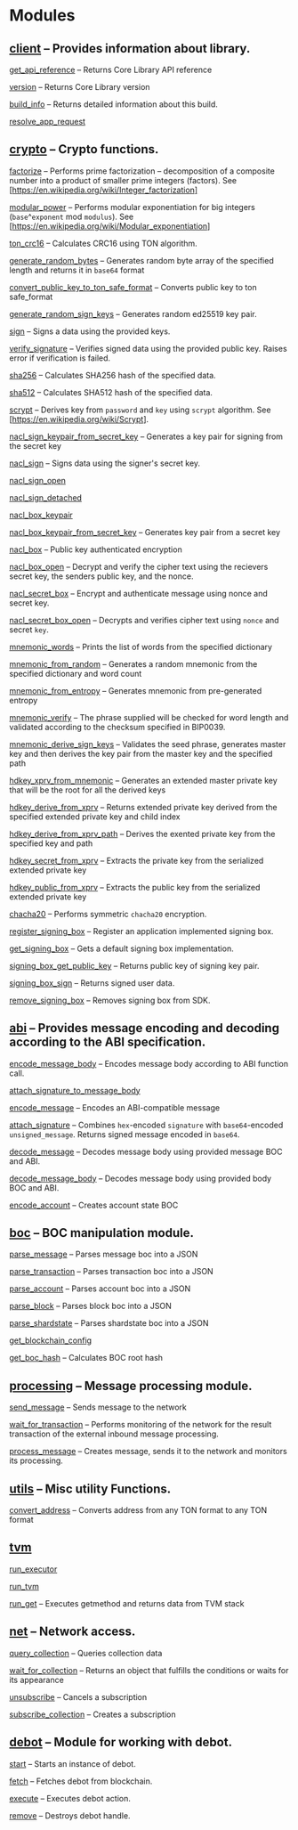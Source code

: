# Modules
## [client](mod_client.md) – Provides information about library.

[get_api_reference](mod_client.md#get_api_reference) – Returns Core Library API reference

[version](mod_client.md#version) – Returns Core Library version

[build_info](mod_client.md#build_info) – Returns detailed information about this build.

[resolve_app_request](mod_client.md#resolve_app_request)

## [crypto](mod_crypto.md) – Crypto functions.

[factorize](mod_crypto.md#factorize) – Performs prime factorization – decomposition of a composite number into a product of smaller prime integers (factors). See [https://en.wikipedia.org/wiki/Integer_factorization]

[modular_power](mod_crypto.md#modular_power) – Performs modular exponentiation for big integers (`base`^`exponent` mod `modulus`). See [https://en.wikipedia.org/wiki/Modular_exponentiation]

[ton_crc16](mod_crypto.md#ton_crc16) – Calculates CRC16 using TON algorithm.

[generate_random_bytes](mod_crypto.md#generate_random_bytes) – Generates random byte array of the specified length and returns it in `base64` format

[convert_public_key_to_ton_safe_format](mod_crypto.md#convert_public_key_to_ton_safe_format) – Converts public key to ton safe_format

[generate_random_sign_keys](mod_crypto.md#generate_random_sign_keys) – Generates random ed25519 key pair.

[sign](mod_crypto.md#sign) – Signs a data using the provided keys.

[verify_signature](mod_crypto.md#verify_signature) – Verifies signed data using the provided public key. Raises error if verification is failed.

[sha256](mod_crypto.md#sha256) – Calculates SHA256 hash of the specified data.

[sha512](mod_crypto.md#sha512) – Calculates SHA512 hash of the specified data.

[scrypt](mod_crypto.md#scrypt) – Derives key from `password` and `key` using `scrypt` algorithm. See [https://en.wikipedia.org/wiki/Scrypt].

[nacl_sign_keypair_from_secret_key](mod_crypto.md#nacl_sign_keypair_from_secret_key) – Generates a key pair for signing from the secret key

[nacl_sign](mod_crypto.md#nacl_sign) – Signs data using the signer's secret key.

[nacl_sign_open](mod_crypto.md#nacl_sign_open)

[nacl_sign_detached](mod_crypto.md#nacl_sign_detached)

[nacl_box_keypair](mod_crypto.md#nacl_box_keypair)

[nacl_box_keypair_from_secret_key](mod_crypto.md#nacl_box_keypair_from_secret_key) – Generates key pair from a secret key

[nacl_box](mod_crypto.md#nacl_box) – Public key authenticated encryption

[nacl_box_open](mod_crypto.md#nacl_box_open) – Decrypt and verify the cipher text using the recievers secret key, the senders public key, and the nonce.

[nacl_secret_box](mod_crypto.md#nacl_secret_box) – Encrypt and authenticate message using nonce and secret key.

[nacl_secret_box_open](mod_crypto.md#nacl_secret_box_open) – Decrypts and verifies cipher text using `nonce` and secret `key`.

[mnemonic_words](mod_crypto.md#mnemonic_words) – Prints the list of words from the specified dictionary

[mnemonic_from_random](mod_crypto.md#mnemonic_from_random) – Generates a random mnemonic from the specified dictionary and word count

[mnemonic_from_entropy](mod_crypto.md#mnemonic_from_entropy) – Generates mnemonic from pre-generated entropy

[mnemonic_verify](mod_crypto.md#mnemonic_verify) – The phrase supplied will be checked for word length and validated according to the checksum specified in BIP0039.

[mnemonic_derive_sign_keys](mod_crypto.md#mnemonic_derive_sign_keys) – Validates the seed phrase, generates master key and then derives the key pair from the master key and the specified path

[hdkey_xprv_from_mnemonic](mod_crypto.md#hdkey_xprv_from_mnemonic) – Generates an extended master private key that will be the root for all the derived keys

[hdkey_derive_from_xprv](mod_crypto.md#hdkey_derive_from_xprv) – Returns extended private key derived from the specified extended private key and child index

[hdkey_derive_from_xprv_path](mod_crypto.md#hdkey_derive_from_xprv_path) – Derives the exented private key from the specified key and path

[hdkey_secret_from_xprv](mod_crypto.md#hdkey_secret_from_xprv) – Extracts the private key from the serialized extended private key

[hdkey_public_from_xprv](mod_crypto.md#hdkey_public_from_xprv) – Extracts the public key from the serialized extended private key

[chacha20](mod_crypto.md#chacha20) – Performs symmetric `chacha20` encryption.

[register_signing_box](mod_crypto.md#register_signing_box) – Register an application implemented signing box.

[get_signing_box](mod_crypto.md#get_signing_box) – Gets a default signing box implementation.

[signing_box_get_public_key](mod_crypto.md#signing_box_get_public_key) – Returns public key of signing key pair.

[signing_box_sign](mod_crypto.md#signing_box_sign) – Returns signed user data.

[remove_signing_box](mod_crypto.md#remove_signing_box) – Removes signing box from SDK.

## [abi](mod_abi.md) – Provides message encoding and decoding according to the ABI specification.

[encode_message_body](mod_abi.md#encode_message_body) – Encodes message body according to ABI function call.

[attach_signature_to_message_body](mod_abi.md#attach_signature_to_message_body)

[encode_message](mod_abi.md#encode_message) – Encodes an ABI-compatible message

[attach_signature](mod_abi.md#attach_signature) – Combines `hex`-encoded `signature` with `base64`-encoded `unsigned_message`. Returns signed message encoded in `base64`.

[decode_message](mod_abi.md#decode_message) – Decodes message body using provided message BOC and ABI.

[decode_message_body](mod_abi.md#decode_message_body) – Decodes message body using provided body BOC and ABI.

[encode_account](mod_abi.md#encode_account) – Creates account state BOC

## [boc](mod_boc.md) – BOC manipulation module.

[parse_message](mod_boc.md#parse_message) – Parses message boc into a JSON

[parse_transaction](mod_boc.md#parse_transaction) – Parses transaction boc into a JSON

[parse_account](mod_boc.md#parse_account) – Parses account boc into a JSON

[parse_block](mod_boc.md#parse_block) – Parses block boc into a JSON

[parse_shardstate](mod_boc.md#parse_shardstate) – Parses shardstate boc into a JSON

[get_blockchain_config](mod_boc.md#get_blockchain_config)

[get_boc_hash](mod_boc.md#get_boc_hash) – Calculates BOC root hash

## [processing](mod_processing.md) – Message processing module.

[send_message](mod_processing.md#send_message) – Sends message to the network

[wait_for_transaction](mod_processing.md#wait_for_transaction) – Performs monitoring of the network for the result transaction of the external inbound message processing.

[process_message](mod_processing.md#process_message) – Creates message, sends it to the network and monitors its processing.

## [utils](mod_utils.md) – Misc utility Functions.

[convert_address](mod_utils.md#convert_address) – Converts address from any TON format to any TON format

## [tvm](mod_tvm.md)

[run_executor](mod_tvm.md#run_executor)

[run_tvm](mod_tvm.md#run_tvm)

[run_get](mod_tvm.md#run_get) – Executes getmethod and returns data from TVM stack

## [net](mod_net.md) – Network access.

[query_collection](mod_net.md#query_collection) – Queries collection data

[wait_for_collection](mod_net.md#wait_for_collection) – Returns an object that fulfills the conditions or waits for its appearance

[unsubscribe](mod_net.md#unsubscribe) – Cancels a subscription

[subscribe_collection](mod_net.md#subscribe_collection) – Creates a subscription

## [debot](mod_debot.md) – Module for working with debot.

[start](mod_debot.md#start) – Starts an instance of debot.

[fetch](mod_debot.md#fetch) – Fetches debot from blockchain.

[execute](mod_debot.md#execute) – Executes debot action.

[remove](mod_debot.md#remove) – Destroys debot handle.

